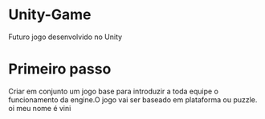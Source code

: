 # Unity-Game
Futuro jogo desenvolvido no Unity 
# Primeiro passo
Criar em conjunto um jogo base para introduzir a toda equipe o funcionamento da engine.O jogo vai ser baseado em plataforma ou puzzle.
oi meu nome é vini